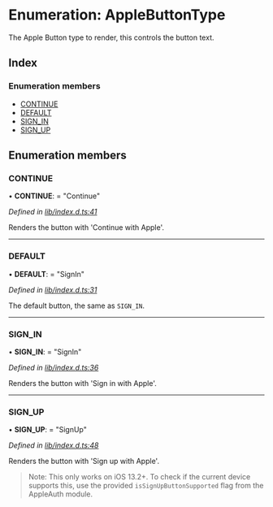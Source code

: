 
# Enumeration: AppleButtonType

The Apple Button type to render, this controls the button text.

## Index

### Enumeration members

* [CONTINUE](_lib_index_d_.applebuttontype.md#continue)
* [DEFAULT](_lib_index_d_.applebuttontype.md#default)
* [SIGN_IN](_lib_index_d_.applebuttontype.md#sign_in)
* [SIGN_UP](_lib_index_d_.applebuttontype.md#sign_up)

## Enumeration members

###  CONTINUE

• **CONTINUE**: = "Continue"

*Defined in [lib/index.d.ts:41](../../index.d.ts#L41)*

Renders the button with 'Continue with Apple'.

___

###  DEFAULT

• **DEFAULT**: = "SignIn"

*Defined in [lib/index.d.ts:31](../../index.d.ts#L31)*

The default button, the same as `SIGN_IN`.

___

###  SIGN_IN

• **SIGN_IN**: = "SignIn"

*Defined in [lib/index.d.ts:36](../../index.d.ts#L36)*

Renders the button with 'Sign in with Apple'.

___

###  SIGN_UP

• **SIGN_UP**: = "SignUp"

*Defined in [lib/index.d.ts:48](../../index.d.ts#L48)*

Renders the button with 'Sign up with Apple'.

> Note: This only works on iOS 13.2+. To check if the current device supports this, use the
provided `isSignUpButtonSupported` flag from the AppleAuth module.
